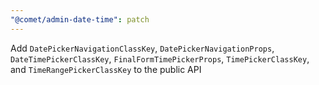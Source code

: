 ```yaml
---
"@comet/admin-date-time": patch
---
```


Add `DatePickerNavigationClassKey`, `DatePickerNavigationProps`, `DateTimePickerClassKey`, `FinalFormTimePickerProps`, `TimePickerClassKey`, and `TimeRangePickerClassKey` to the public API
